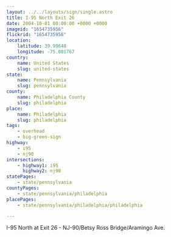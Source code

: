 ```yaml
---
layout: ../../layouts/sign/single.astro
title: I-95 North Exit 26
date: 2004-10-01 00:00:00 +0000 +0000
imageid: "1654735956"
flickrid: "1654735956"
location:
    latitude: 39.99648
    longitude: -75.081767
country:
    name: United States
    slug: united-states
state:
    name: Pennsylvania
    slug: pennsylvania
county:
    name: Philadelphia County
    slug: philadelphia
place:
    name: Philadelphia
    slug: philadelphia
tags:
    - overhead
    - big-green-sign
highway:
    - i95
    - nj90
intersections:
    - highway1: i95
      highway2: nj90
statePages:
    - state/pennsylvania
countyPages:
    - state/pennsylvania/philadelphia
placePages:
    - state/pennsylvania/philadelphia/philadelphia

---
```

I-95 North at Exit 26 - NJ-90/Betsy Ross Bridge/Aramingo Ave.